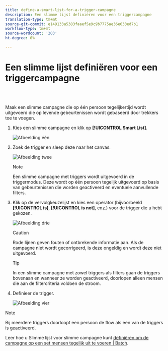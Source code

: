 ```yaml
---
title: define-a-smart-list-for-a-trigger-campagne
description: Een slimme lijst definiëren voor een triggercampagne
translation-type: tm+mt
source-git-commit: e149133a5383faaef5e9c9b7775ae36e633ed7b1
workflow-type: tm+mt
source-wordcount: '203'
ht-degree: 0%

---
```



# Een slimme lijst definiëren voor een triggercampagne

<br> 

Maak een slimme campagne die op één persoon tegelijkertijd wordt uitgevoerd die op levende gebeurtenissen wordt gebaseerd door trekkers toe te voegen.

1. Kies een slimme campagne en klik op **[!UICONTROL Smart List]**.

   ![Afbeelding één](/help/sky/assets/smart-campaigns/define-a-smart-list-for-a-trigger-campaign/define-a-smart-list-for-a-trigger-campaign-1.png)

1. Zoek de trigger en sleep deze naar het canvas.

   ![Afbeelding twee](/help/sky/assets/smart-campaigns/define-a-smart-list-for-a-trigger-campaign/define-a-smart-list-for-a-trigger-campaign-2.png)

   >[!NOTE]
   >
   >Een slimme campagne met triggers wordt uitgevoerd in de triggermodus. Deze wordt op één persoon tegelijk uitgevoerd op basis van gebeurtenissen die worden geactiveerd en eventuele aanvullende filters.

1. Klik op de vervolgkeuzelijst en kies een operator (bijvoorbeeld **[!UICONTROL is]**, **[!UICONTROL is not]**, enz.) voor de trigger die u hebt gekozen.

   ![Afbeelding drie](/help/sky/assets/smart-campaigns/define-a-smart-list-for-a-trigger-campaign/define-a-smart-list-for-a-trigger-campaign-3.png)

   >[!CAUTION]
   >
   >Rode lijnen geven fouten of ontbrekende informatie aan. Als de campagne niet wordt gecorrigeerd, is deze ongeldig en wordt deze niet uitgevoerd.

   >[!TIP]
   >
   >In een slimme campagne met zowel triggers als filters gaan de triggers bovenaan en wanneer ze worden geactiveerd, doorlopen alleen mensen die aan de filtercriteria voldoen de stroom.

1. Definieer de trigger.

   ![Afbeelding vier](/help/sky/assets/smart-campaigns/define-a-smart-list-for-a-trigger-campaign/define-a-smart-list-for-a-trigger-campaign-4.png)

>[!NOTE]
>
>Bij meerdere triggers doorloopt een persoon de flow als een van de triggers is geactiveerd.
>
>Leer hoe u Slimme lijst voor slimme campagne kunt [definiëren om de campagne op een set mensen tegelijk uit te voeren | Batch](https://docs.marketo.com/display/DOCS/Define+Smart+List+for+Smart+Campaign+%7C+Batch).
